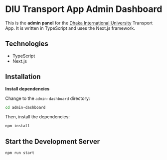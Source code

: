 # DIU Transport App Admin Dashboard

This is the **admin panel** for the [Dhaka International University](https://diu.ac) Transport App. It is written in TypeScript and uses the Next.js framework.


## Technologies

- TypeScript
- Next.js

## Installation

**Install dependencies**

Change to the `admin-dashboard` directory:

```bash
cd admin-dashboard
```

Then, install the dependencies:

```bash
npm install
```

## Start the Development Server

```bash
npm run start
```
